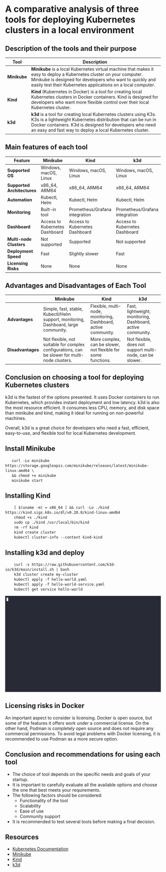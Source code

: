 # A comparative analysis of three tools for deploying Kubernetes clusters in a local environment

## Description of the tools and their purpose

| Tool | Description |
|------|-------------|
| **Minikube** | **Minikube** is a local Kubernetes virtual machine that makes it easy to deploy a Kubernetes cluster on your computer. Minikube is designed for developers who want to quickly and easily test their Kubernetes applications on a local computer. |
| **Kind** | **Kind** (Kubernetes in Docker) is a tool for creating local Kubernetes clusters in Docker containers. Kind is designed for developers who want more flexible control over their local Kubernetes cluster. |
| **k3d** | **k3d** is a tool for creating local Kubernetes clusters using K3s. K3s is a lightweight Kubernetes distribution that can be run in Docker containers. K3d is designed for developers who need an easy and fast way to deploy a local Kubernetes cluster. |

## Main features of each tool

| Feature | Minikube | Kind | k3d |
|------|-----------|-----------|-------------|
| **Supported OS** | Windows, macOS, Linux | Windows, macOS, Linux | Windows, macOS, Linux |
| **Supported Architectures** | x86_64, ARM64 |  x86_64, ARM64 |  x86_64, ARM64 |
| **Automation** | Kubectl, Helm | Kubectl, Helm | Kubectl, Helm |
| **Monitoring** | Built-in tool | Prometheus/Grafana integration | Prometheus/Grafana integration |
| **Dashboard** | Access to Kubernetes Dashboard | Access to Kubernetes Dashboard | Access to Kubernetes Dashboard |
| **Multi-node Clusters** | Not supported | Supported | Not supported |
| **Deployment Speed** | Fast | Slightly slower | Fast |
| **Licensing Risks** | None | None | None |

## Advantages and Disadvantages of Each Tool

|  | Minikube | Kind | k3d |
|------|-----------|-----------|-------------|
| **Advantages** | Simple, fast, stable, Kubectl/Helm support, monitoring, Dashboard, large community. | Flexible, multi-node, monitoring, Dashboard, active community. | Fast, lightweight, monitoring, Dashboard, active community. |
| **Disadvantages** | Not flexible, not suitable for complex configurations, can be slower for multi-node clusters. |  More complex, can be slower, not flexible for some functions. |  Not flexible, does not support multi-node, can be slower. |

## Conclusion on choosing a tool for deploying Kubernetes clusters
k3d is the fastest of the options presented. It uses Docker containers to run Kubernetes, which provides instant deployment and low latency. k3d is also the most resource efficient. It consumes less CPU, memory, and disk space than minikube and kind, making it ideal for running on non-powerful machines.

Overall, k3d is a great choice for developers who need a fast, efficient, easy-to-use, and flexible tool for local Kubernetes development.

## Install Minikube
```
   curl -Lo minikube https://storage.googleapis.com/minikube/releases/latest/minikube-linux-amd64 \
   && chmod +x minikube
   minikube start
```


## Installing Kind
```
    [ $(uname -m) = x86_64 ] && curl -Lo ./kind https://kind.sigs.k8s.io/dl/v0.20.0/kind-linux-amd64
    chmod +x ./kind
    sudo cp ./kind /usr/local/bin/kind
    rm -rf kind
    kind create cluster
    kubectl cluster-info --context kind-kind
```

## Installing k3d and deploy
```
    curl -s https://raw.githubusercontent.com/k3d-io/k3d/main/install.sh | bash
    k3d cluster create my-cluster
    kubectl apply -f hello-world.yaml
    kubectl apply -f hello-world-service.yaml
    kubectl get service hello-world
```

![Image](./k3d.gif)

## Licensing risks in Docker
An important aspect to consider is licensing. Docker is open source, but some of the features it offers work under a commercial license. On the other hand, Podman is completely open source and does not require any commercial permissions. To avoid legal problems with Docker licensing, it is recommended to use Podman as a more secure option.


## Conclusion and recommendations for using each tool
* The choice of tool depends on the specific needs and goals of your startup.
* It is important to carefully evaluate all the available options and choose the one that best meets your requirements.
* The following factors should be considered:
    * Functionality of the tool
    * Scalability
    * Ease of use
    * Community support
* It is recommended to test several tools before making a final decision.

## Resources
- [Kubernetes Documentation](https://kubernetes.io/docs/)
- [Minikube](https://github.com/kubernetes/minikube)
- [Kind](https://github.com/kubernetes-sigs/kind)
- [k3d](https://github.com/rancher/k3d)
